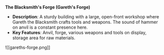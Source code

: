 **The Blacksmith's Forge (Gareth's Forge)**

- **Description**: A sturdy building with a large, open-front workshop where Gareth the Blacksmith crafts tools and weapons. The sound of hammer on anvil is a constant presence here.
- **Key Features**: Anvil, forge, various weapons and tools on display, storage area for raw materials.

![[gareths-forge.png]]